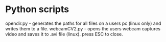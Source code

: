 # Python scripts

opendir.py - generates the paths for all files on a users pc (linux only) and writes them to a file.
webcamCV2.py - opens the users webcam captures video and saves it to .avi file (linux). press ESC to close.
